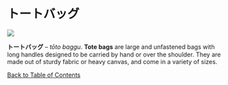 # トートバッグ

![](https://lh5.googleusercontent.com/zH4zosQfBtSkFNf8t1zbZ2tzP8wP-TmVo97yVWhY_xgmG92hLtp9IGHgzdHLrHJNQLM4ih99vpyQvXYHTjyEQmi7oIv_l9LXHVsas7aBIr-3zLBrN9_qfOQsTqCO1ozcbz5xP0r2)

**トートバッグ** – _tōto baggu_. **Tote bags** are large and unfastened bags with long handles designed to be carried by hand or over the shoulder. They are made out of sturdy fabric or heavy canvas, and come in a variety of sizes.

[Back to Table of Contents](https://whimsicaltranslations.wordpress.com/seiyuu-subculture-term-glossary/#tableofcontents)

